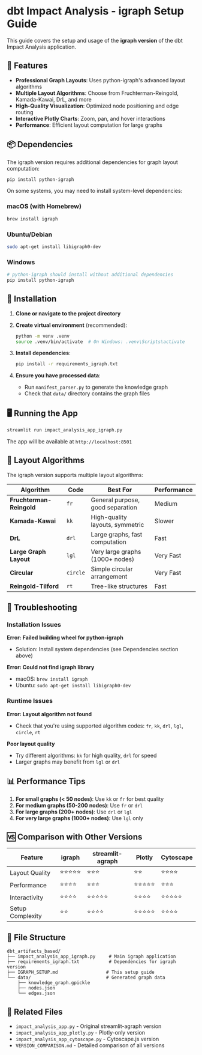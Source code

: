 # dbt Impact Analysis - igraph Setup Guide

This guide covers the setup and usage of the **igraph version** of the dbt Impact Analysis application.

## 🎯 Features

- **Professional Graph Layouts**: Uses python-igraph's advanced layout algorithms
- **Multiple Layout Algorithms**: Choose from Fruchterman-Reingold, Kamada-Kawai, DrL, and more
- **High-Quality Visualization**: Optimized node positioning and edge routing
- **Interactive Plotly Charts**: Zoom, pan, and hover interactions
- **Performance**: Efficient layout computation for large graphs

## 📦 Dependencies

The igraph version requires additional dependencies for graph layout computation:

```bash
pip install python-igraph
```

On some systems, you may need to install system-level dependencies:

### macOS (with Homebrew)
```bash
brew install igraph
```

### Ubuntu/Debian
```bash
sudo apt-get install libigraph0-dev
```

### Windows
```bash
# python-igraph should install without additional dependencies
pip install python-igraph
```

## 🚀 Installation

1. **Clone or navigate to the project directory**
2. **Create virtual environment** (recommended):
   ```bash
   python -m venv .venv
   source .venv/bin/activate  # On Windows: .venv\Scripts\activate
   ```

3. **Install dependencies**:
   ```bash
   pip install -r requirements_igraph.txt
   ```

4. **Ensure you have processed data**:
   - Run `manifest_parser.py` to generate the knowledge graph
   - Check that `data/` directory contains the graph files

## 🖥️ Running the App

```bash
streamlit run impact_analysis_app_igraph.py
```

The app will be available at `http://localhost:8501`

## 🎨 Layout Algorithms

The igraph version supports multiple layout algorithms:

| Algorithm | Code | Best For | Performance |
|-----------|------|----------|-------------|
| **Fruchterman-Reingold** | `fr` | General purpose, good separation | Medium |
| **Kamada-Kawai** | `kk` | High-quality layouts, symmetric | Slower |
| **DrL** | `drl` | Large graphs, fast computation | Fast |
| **Large Graph Layout** | `lgl` | Very large graphs (1000+ nodes) | Very Fast |
| **Circular** | `circle` | Simple circular arrangement | Very Fast |
| **Reingold-Tilford** | `rt` | Tree-like structures | Fast |

## 🔧 Troubleshooting

### Installation Issues

**Error: Failed building wheel for python-igraph**
- Solution: Install system dependencies (see Dependencies section above)

**Error: Could not find igraph library**
- macOS: `brew install igraph`
- Ubuntu: `sudo apt-get install libigraph0-dev`

### Runtime Issues

**Error: Layout algorithm not found**
- Check that you're using supported algorithm codes: `fr`, `kk`, `drl`, `lgl`, `circle`, `rt`

**Poor layout quality**
- Try different algorithms: `kk` for high quality, `drl` for speed
- Larger graphs may benefit from `lgl` or `drl`

## 📊 Performance Tips

1. **For small graphs (< 50 nodes)**: Use `kk` or `fr` for best quality
2. **For medium graphs (50-200 nodes)**: Use `fr` or `drl`
3. **For large graphs (200+ nodes)**: Use `drl` or `lgl`
4. **For very large graphs (1000+ nodes)**: Use `lgl` only

## 🆚 Comparison with Other Versions

| Feature | igraph | streamlit-agraph | Plotly | Cytoscape |
|---------|--------|------------------|--------|-----------|
| Layout Quality | ⭐⭐⭐⭐⭐ | ⭐⭐⭐ | ⭐⭐ | ⭐⭐⭐⭐ |
| Performance | ⭐⭐⭐⭐ | ⭐⭐⭐ | ⭐⭐⭐⭐⭐ | ⭐⭐⭐ |
| Interactivity | ⭐⭐⭐⭐ | ⭐⭐⭐⭐⭐ | ⭐⭐⭐⭐ | ⭐⭐⭐⭐⭐ |
| Setup Complexity | ⭐⭐ | ⭐⭐⭐⭐ | ⭐⭐⭐⭐⭐ | ⭐⭐⭐⭐ |

## 📁 File Structure

```
dbt_artifacts_based/
├── impact_analysis_app_igraph.py     # Main igraph application
├── requirements_igraph.txt           # Dependencies for igraph version
├── IGRAPH_SETUP.md                  # This setup guide
└── data/                            # Generated graph data
    ├── knowledge_graph.gpickle
    ├── nodes.json
    └── edges.json
```

## 🔗 Related Files

- `impact_analysis_app.py` - Original streamlit-agraph version
- `impact_analysis_app_plotly.py` - Plotly-only version
- `impact_analysis_app_cytoscape.py` - Cytoscape.js version
- `VERSION_COMPARISON.md` - Detailed comparison of all versions
